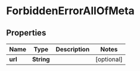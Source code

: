 

# ForbiddenErrorAllOfMeta


## Properties

| Name | Type | Description | Notes |
|------------ | ------------- | ------------- | -------------|
|**url** | **String** |  |  [optional] |



